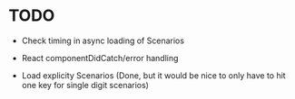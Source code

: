 TODO
====================

* Check timing in async loading of Scenarios
* React componentDidCatch/error handling


* Load explicity Scenarios (Done, but it would be nice to only have to hit one key for single digit scenarios)
